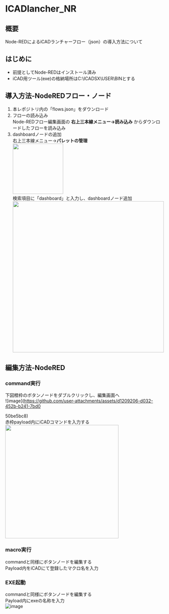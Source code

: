 # ICADlancher_NR
## 概要
Node-REDによるiCADランチャーフロー（json）の導入方法について
## はじめに
- 前提としてNode-REDはインストール済み 
- iCAD用ツール(exe)の格納場所はC:\ICADSX\USER\BINとする
## 導入方法-NodeREDフロー・ノード
1. 本レポジトリ内の「flows.json」をダウンロード
2. フローの読み込み  
   Node-REDフロー編集画面の **右上三本線メニュー→読み込み** からダウンロードしたフローを読み込み
3. dashboardノードの追加  
   右上三本線メニュー→**パレットの管理**  
   <img src="https://github.com/user-attachments/assets/3d1355eb-bc07-4ea6-974a-afa1f4d0c394" width="160px">  
   検索項目に「dashboard」と入力し、dashboardノード追加  
   <img src="https://github.com/user-attachments/assets/d82adeeb-0c6c-41ef-98ea-2332dd725805" width="480px">  
## 編集方法-NodeRED
### command実行
下図橙枠のボタンノードをダブルクリックし、編集画面へ  
![image](https://github.com/user-attachments/assets/d1209206-d032-452b-b241-7bd0

50be5bc8)  
赤枠payload内にiCADコマンドを入力する  
<img src="https://github.com/user-attachments/assets/d091237f-36ef-4615-ac06-703d2ccbc681" width="360px"> 
### macro実行
commandと同様にボタンノードを編集する  
Payload内をiCADにて登録したマクロ名を入力  
### EXE起動
commandと同様にボタンノードを編集する  
Payload内にexeの名称を入力  
![image](https://github.com/user-attachments/assets/f569f68d-c2cf-4219-8d98-ba5412ae7cc3)

